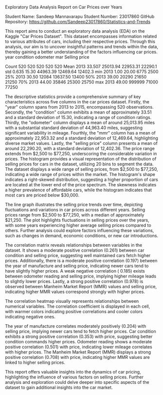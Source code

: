 Exploratory Data Analysis 
Report on Car Prices over Years 
 
Student Name: Sandeep Mannavarapu 
Student Number: 23017860 
GitHub Repository: 
https://github.com/Sandeep23017860/Statistics-and-Trends 

This report aims to conduct an exploratory data 
analysis (EDA) on the Kaggle "Car Prices 
Dataset". This dataset encompasses information 
related to various attributes of cars, including their 
respective prices. Through this analysis, our aim 
is to uncover insightful patterns and trends within 
the data, thereby gaining a better understanding 
of the factors influencing car prices. 
year condition odometer mar Selling price 

Count 520 520 520 520 520 
Mean 2013 33.507 25013.94 22953.31 22290.1 
std 0.635 15.30 44963.39 12469.64 12402.3 
min 2013 1.00 20.00 6775 2500 
25% 2013 30.50 12084 13637.50 13400 
50% 2013 39.00 20290 21650 21250 
70% 2013 44.00 35846 25300 25750 
max 2013 49.00 999999 71000 77250 
 
The descriptive statistics provide a 
comprehensive summary of key characteristics 
across five columns in the car prices dataset. 
Firstly, the "year" column spans from 2013 to 
2015, encompassing 520 observations. 
Secondly, the "condition" column exhibits a mean 
of approximately 33.51 and a standard deviation 
of 15.30, indicating a range of condition ratings. 
Thirdly, the "odometer" column displays a mean 
of around 25,013.95 miles with a substantial 
standard deviation of 44,963.40 miles, 
suggesting significant variability in mileage. 
Fourthly, the "mmr" column has a mean of 
approximately 22,953.32 and a standard 
deviation of 12,469.64, highlighting diverse 
market values. Lastly, the "selling price" column 
presents a mean of around 22,290.20, with a 
standard deviation of 12,402.36. The price range 
extends from $2,500 to $77,250, underscoring 
the considerable variation in prices. 
The histogram provides a visual representation of 
the distribution of selling prices for cars in the 
dataset, utilizing 20 bins to segment the data. The 
dataset displays a wide range of selling prices, 
from $2,500 to $77,250, indicating a wide range 
of prices within the market. The histogram's 
shape indicates a right-skewed distribution, 
suggesting a higher proportion of cars are located 
at the lower end of the price spectrum. The 
skewness indicates a higher prevalence of 
affordable cars, while the histogram indicates that 
most cars are priced below $30,000.

The line graph illustrates the selling price trends 
over time, depicting fluctuations and variations in 
car prices across different years. Selling prices 
range from $2,500 to $77,250, with a median of 
approximately $21,250. The plot highlights 
fluctuations in selling prices over the years, with 
some years experiencing higher average selling 
prices compared to others. Further analysis could 
explore factors influencing these variations, such 
as changes in demand, economic conditions, or 
new car introductions. 

The correlation matrix reveals relationships 
between variables in the dataset. It shows a 
moderate positive correlation (0.261) between 
car condition and selling price, suggesting well
maintained cars fetch higher prices. Additionally, 
there is a moderate positive correlation (0.197) 
between the year of manufacture and selling 
price, indicating newer cars tend to have slightly 
higher prices. A weak negative correlation (
0.185) exists between odometer reading and 
selling price, implying higher mileage leads to 
slightly lower prices. Lastly, a strong positive 
correlation (0.978) is observed between 
Manheim Market Report (MMR) values and 
selling price, indicating higher MMR values 
correspond strongly with higher prices.
 
The correlation heatmap visually represents 
relationships between numerical variables. The 
correlation coefficient is displayed in each cell, 
with warmer colors indicating positive 
correlations and cooler colors indicating negative 
ones. 

 The year of manufacture correlates moderately 
positively (0.204) with selling price, implying 
newer cars tend to fetch higher prices. Car 
condition exhibits a strong positive correlation 
(0.353) with price, suggesting better condition 
commands higher prices. Odometer reading 
shows a moderate positive correlation (0.501) 
with price, indicating lower mileage correlates 
with higher prices. The Manheim Market Report 
(MMR) displays a strong positive correlation 
(0.708) with price, indicating higher MMR values 
are linked to higher selling prices.

This report offers valuable insights into the 
dynamics of car pricing, highlighting the influence 
of various factors on selling prices. Further 
analysis and exploration could delve deeper into 
specific aspects of the dataset to gain additional 
insights into the car market.
